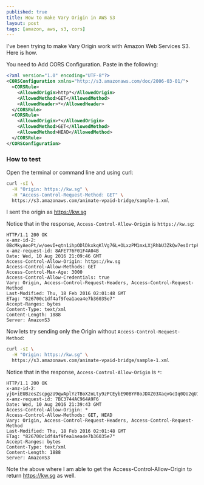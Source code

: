 ```yaml
---
published: true
title: How to make Vary Origin in AWS S3
layout: post
tags: [amazon, aws, s3, cors]
---
```

I've been trying to make Vary Origin work with Amazon Web Services S3. Here is how.

You need to Add CORS Configuration. Paste in the following:

```xml
<?xml version="1.0" encoding="UTF-8"?>
<CORSConfiguration xmlns="http://s3.amazonaws.com/doc/2006-03-01/">
  <CORSRule>
    <AllowedOrigin>http*</AllowedOrigin>
    <AllowedMethod>GET</AllowedMethod>
    <AllowedHeader>*</AllowedHeader>
  </CORSRule>
  <CORSRule>
    <AllowedOrigin>*</AllowedOrigin>
    <AllowedMethod>GET</AllowedMethod>
    <AllowedMethod>HEAD</AllowedMethod>
  </CORSRule>
</CORSConfiguration>
```

### How to test

Open the terminal or command line and using curl:

```sh
curl -sI \
  -H "Origin: https://kw.sg" \
  -H "Access-Control-Request-Method: GET" \
  https://s3.amazonaws.com/animate-vpaid-bridge/sample-1.xml
```

I sent the origin as https://kw.sg

Notice that in the response, `Access-Control-Allow-Origin` is `https://kw.sg`:

```
HTTP/1.1 200 OK
x-amz-id-2: 0BcMkyAeoPt/w/oevI+qtn1ihpODlDkxkqKlVg76L+OLxzPM1mxLXjRhbU3ZkQw7esOrtpFDaVU=
x-amz-request-id: 8AFE776F01F4A04B
Date: Wed, 10 Aug 2016 21:09:46 GMT
Access-Control-Allow-Origin: https://kw.sg
Access-Control-Allow-Methods: GET
Access-Control-Max-Age: 3000
Access-Control-Allow-Credentials: true
Vary: Origin, Access-Control-Request-Headers, Access-Control-Request-Method
Last-Modified: Thu, 18 Feb 2016 02:01:48 GMT
ETag: "826700c1df4af9fea1aea4e7b36035e7"
Accept-Ranges: bytes
Content-Type: text/xml
Content-Length: 1888
Server: AmazonS3
```

Now lets try sending only the Origin without `Access-Control-Request-Method`:

```sh
curl -sI \
  -H "Origin: https://kw.sg" \
  https://s3.amazonaws.com/animate-vpaid-bridge/sample-1.xml
```

Notice that in the response, `Access-Control-Allow-Origin` is `*`:

```
HTTP/1.1 200 OK
x-amz-id-2: yjG+iEUBzesZscpgzU9qwAplYzTBoX2oLty9zPCEybE90BYF8oJDXZ03XaqvGcIq0QU2qU19b18=
x-amz-request-id: 7BC3744AC964A9F6
Date: Wed, 10 Aug 2016 21:39:43 GMT
Access-Control-Allow-Origin: *
Access-Control-Allow-Methods: GET, HEAD
Vary: Origin, Access-Control-Request-Headers, Access-Control-Request-Method
Last-Modified: Thu, 18 Feb 2016 02:01:48 GMT
ETag: "826700c1df4af9fea1aea4e7b36035e7"
Accept-Ranges: bytes
Content-Type: text/xml
Content-Length: 1888
Server: AmazonS3
```

Note the above where I am able to get the Access-Control-Allow-Origin to return https://kw.sg as well.